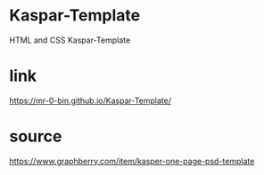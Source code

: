 # Kaspar-Template
HTML and CSS Kaspar-Template
# link
https://mr-0-bin.github.io/Kaspar-Template/
# source
https://www.graphberry.com/item/kasper-one-page-psd-template
